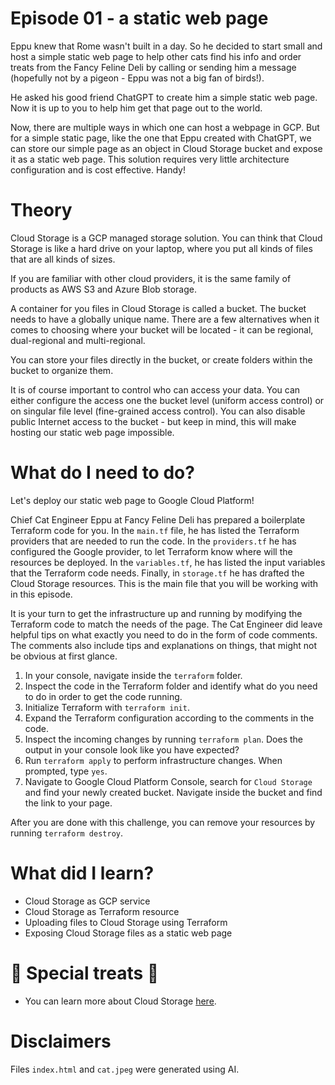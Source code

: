 # Episode 01 - a static web page

Eppu knew that Rome wasn't built in a day. So he decided to start small and host a simple static web page to help other cats find his info and order treats from the Fancy Feline Deli by calling or sending him a message (hopefully not by a pigeon - Eppu was not a big fan of birds!).

He asked his good friend ChatGPT to create him a simple static web page. Now it is up to you to help him get that page out to the world.

Now, there are multiple ways in which one can host a webpage in GCP. But for a simple static page, like the one that Eppu created with ChatGPT, we can store our simple page as an object in Cloud Storage bucket and expose it as a static web page. This solution requires very little architecture configuration and is cost effective. Handy!

# Theory

Cloud Storage is a GCP managed storage solution. You can think that Cloud Storage is like a hard drive on your laptop, where you put all kinds of files that are all kinds of sizes.

If you are familiar with other cloud providers, it is the same family of products as AWS S3 and Azure Blob storage.

A container for you files in Cloud Storage is called a bucket. The bucket needs to have a globally unique name. There are a few alternatives when it comes to choosing where your bucket will be located - it can be regional, dual-regional and multi-regional. 

You can store your files directly in the bucket, or create folders within the bucket to organize them.

It is of course important to control who can access your data. You can either configure the access one the bucket level (uniform access control) or on singular file level (fine-grained access control). You can also disable public Internet access to the bucket - but keep in mind, this will make hosting our static web page impossible.

# What do I need to do?

Let's deploy our static web page to Google Cloud Platform! 

Chief Cat Engineer Eppu at Fancy Feline Deli has prepared a boilerplate Terraform code for you. 
In the `main.tf` file, he has listed the Terraform providers that are needed to run the code.
In the `providers.tf` he has configured the Google provider, to let Terraform know where will the resources be deployed. 
In the `variables.tf`, he has listed the input variables that the Terraform code needs.
Finally, in `storage.tf` he has drafted the Cloud Storage resources. This is the main file that you will be working with in this episode.

It is your turn to get the infrastructure up and running by modifying the Terraform code to match the needs of the page. The Cat Engineer did leave helpful tips on what exactly you need to do in the form of code comments. The comments also include tips and explanations on things, that might not be obvious at first glance.

1. In your console, navigate inside the `terraform` folder.
2. Inspect the code in the Terraform folder and identify what do you need to do in order to get the code running. 
3. Initialize Terraform with `terraform init`.
4. Expand the Terraform configuration according to the comments in the code.
5. Inspect the incoming changes by running `terraform plan`. Does the output in your console look like you have expected?
6. Run `terraform apply` to perform infrastructure changes. When prompted, type `yes`.
7. Navigate to Google Cloud Platform Console, search for `Cloud Storage` and find your newly created bucket. Navigate inside the bucket and find the link to your page.

After you are done with this challenge, you can remove your resources by running `terraform destroy`.

# What did I learn?
- Cloud Storage as GCP service
- Cloud Storage as Terraform resource 
- Uploading files to Cloud Storage using Terraform 
- Exposing Cloud Storage files as a static web page

# 🐾 Special treats 🐾 
- You can learn more about Cloud Storage [here](https://cloud.google.com/storage?hl=en). 

# Disclaimers 
Files `index.html` and `cat.jpeg` were generated using AI.

